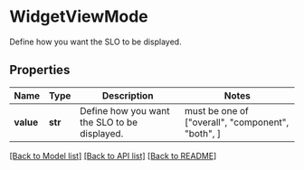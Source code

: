 # WidgetViewMode

Define how you want the SLO to be displayed.

## Properties

| Name      | Type    | Description                                  | Notes                                             |
| --------- | ------- | -------------------------------------------- | ------------------------------------------------- |
| **value** | **str** | Define how you want the SLO to be displayed. | must be one of ["overall", "component", "both", ] |

[[Back to Model list]](README.md#documentation-for-models) [[Back to API list]](README.md#documentation-for-api-endpoints) [[Back to README]](README.md)
